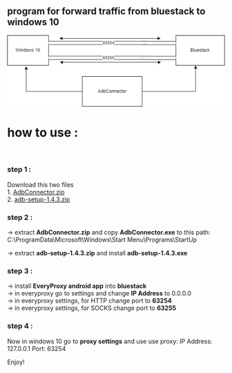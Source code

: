 <h2>program for forward traffic from bluestack to windows 10</h2>
<img src="./adb.png">

<h1>how to use :</h1><br>
<h3>step 1 :</h3> 
Download this two files <br>
1. <a href="https://github.com/Alireza-Ghavabesh/adb/files/13185843/AdbConnector.zip">AdbConnector.zip</a><br>
2. <a href="https://github.com/Alireza-Ghavabesh/adb/files/13185843/AdbConnector.zip">adb-setup-1.4.3.zip</a><br>
<h3>step 2 :</h3>
-> extract <b> AdbConnector.zip</b>  and copy <b>AdbConnector.exe</b> to this path:<br>
C:\ProgramData\Microsoft\Windows\Start Menu\Programs\StartUp<br>

-> extract  <b>adb-setup-1.4.3.zip</b>  and install <b>adb-setup-1.4.3.exe</b>

<h3>step 3 :</h3>
-> install <b>EveryProxy android app</b> into <b>bluestack</b><br>
-> in everyproxy go to settings and change <b>IP Address</b> to 0.0.0.0 <br>
-> in everyproxy settings, for HTTP change port to <b>63254</b> <br>
-> in everyproxy settings, for SOCKS change port to <b>63255</b> <br>
<h3>step 4 :</h3>
Now in windows 10 go to <b>proxy settings</b> and use use proxy:
IP Address: 127.0.0.1
Port: 63254


Enjoy!
